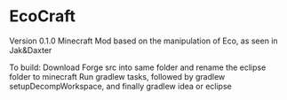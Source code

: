 # EcoCraft
Version 0.1.0
Minecraft Mod based on the manipulation of Eco, as seen in Jak&amp;Daxter

To build:
Download Forge src into same folder and rename the eclipse folder to minecraft
Run gradlew tasks, followed by gradlew setupDecompWorkspace, and finally gradlew idea or eclipse